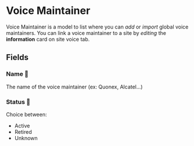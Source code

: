 # Voice Maintainer

Voice Maintainer is a model to list where you can *add* or *import* global voice maintainers.
You can link a voice maintainer to a site by *editing* the **information** card on site voice tab.

## Fields

### Name 📌

The name of the voice maintainer (ex: Quonex, Alcatel...)

### Status 📌

Choice between:
- Active
- Retired
- Unknown
